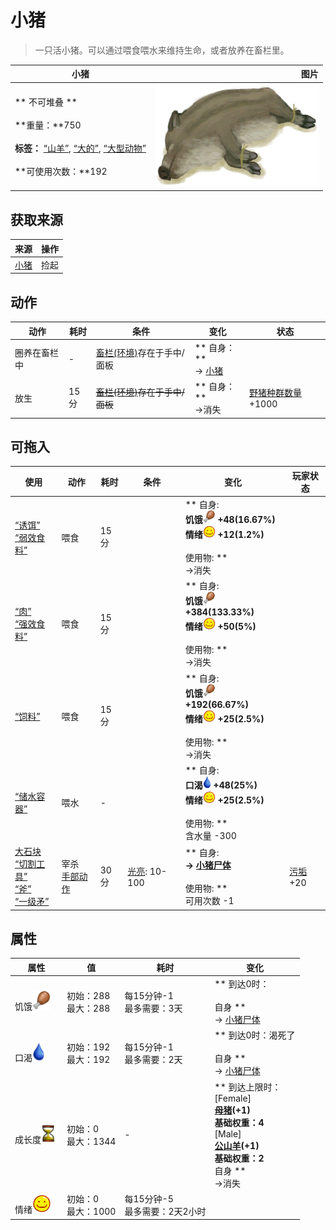 # 小猪  
> 一只活小猪。可以通过喂食喂水来维持生命，或者放养在畜栏里。  
  
  小猪  |   图片   
 ----  |  ----:   
 ** 不可堆叠 **<br><br>**重量：**750<br><br>**标签：**	[“山羊”](tag_Goat.md), [“大的”](tag_Large.md), [“大型动物”](tag_LargeAnimal.md)<br><br>**可使用次数：**192  |  <img decoding="async" src="Sprite/BoarPigletTied.png" href="a.md" style="max-width:300px;max-height:300px;">   
  
## 获取来源  
来源  |  操作  
----  |  ----  
[小猪](BoarEnclosurePiglet.md)  |  捡起  
## 动作  
动作  |  耗时  |  条件  |  变化  |  状态  
----  |  ----  |  ----  |  ----  |  ----  
圈养在畜栏中<br>  |  -  |  [畜栏(环境)](Env_Enclosure.md)存在于手中/面板  |  ** 自身：**<br>→ [小猪](BoarEnclosurePiglet.md)  |    
放生<br>  |  15分  |  ~~[畜栏(环境)](Env_Enclosure.md)存在于手中/面板~~  |  ** 自身：**<br>→消失  |  [野猪种群数量](Pop_Boar.md)+1000  
## 可拖入  
使用  |  动作  |  耗时  |  条件  |  变化  |  玩家状态  
----  |  ----  |  ----  |  ----  |  ----  |  ----  
[“诱饵”](tag_Bait.md)<br>[“弱效食料”](tag_FeedWeak.md)  |  喂食<br>  |  15分  |    |  ** 自身: **<br>饥饿<img decoding="async" src="Sprite/Hunger.png" href="a.md" style="max-width:20px;max-height:20px;">  +48(16.67%)<br>情绪<img decoding="async" src="Sprite/Content.png" href="a.md" style="max-width:20px;max-height:20px;">  +12(1.2%)<br><br>** 使用物: **<br>→消失  |    
[“肉”](tag_Meat.md)<br>[“强效食料”](tag_FeedRich.md)  |  喂食<br>  |  15分  |    |  ** 自身: **<br>饥饿<img decoding="async" src="Sprite/Hunger.png" href="a.md" style="max-width:20px;max-height:20px;">  +384(133.33%)<br>情绪<img decoding="async" src="Sprite/Content.png" href="a.md" style="max-width:20px;max-height:20px;">  +50(5%)<br><br>** 使用物: **<br>→消失  |    
[“饲料”](tag_Feed.md)  |  喂食<br>  |  15分  |    |  ** 自身: **<br>饥饿<img decoding="async" src="Sprite/Hunger.png" href="a.md" style="max-width:20px;max-height:20px;">  +192(66.67%)<br>情绪<img decoding="async" src="Sprite/Content.png" href="a.md" style="max-width:20px;max-height:20px;">  +25(2.5%)<br><br>** 使用物: **<br>→消失  |    
[“储水容器”](tag_WaterContainer.md)  |  喂水<br>  |  -  |    |  ** 自身: **<br>口渴<img decoding="async" src="Sprite/Thirst.png" href="a.md" style="max-width:20px;max-height:20px;">  +48(25%)<br>情绪<img decoding="async" src="Sprite/Content.png" href="a.md" style="max-width:20px;max-height:20px;">  +25(2.5%)<br><br>** 使用物: **<br>含水量  -300  |    
[大石块](StoneHeavy.md)<br>[“切割工具”](tag_Cutter.md)<br>[“斧”](tag_Axe.md)<br>[“一级矛”](tag_Spear.md)  |  宰杀<br>[手部动作](HandAction.md)  |  30分  |  [光亮](Light.md): 10-100  |  ** 自身: **<br>→ [小猪尸体](BoarCarcassPiglet.md)<br><br>** 使用物: **<br>可用次数  -1  |  [污垢](Filth.md)+20  
## 属性   
属性  |  值  |  耗时  |  变化  
----  |  ----  |  ----  |  ----  
饥饿<img decoding="async" src="Sprite/Hunger.png" href="a.md" style="max-width:30px;max-height:30px;">  |  初始：288<br>最大：288  |  每15分钟-1<br>最多需要：3天  |  ** 到达0时： **<br><br>** 自身 **<br>→ [小猪尸体](BoarCarcassPiglet.md)  
口渴<img decoding="async" src="Sprite/Thirst.png" href="a.md" style="max-width:30px;max-height:30px;">  |  初始：192<br>最大：192  |  每15分钟-1<br>最多需要：2天  |  ** 到达0时：渴死了 **<br><br>** 自身 **<br>→ [小猪尸体](BoarCarcassPiglet.md)  
成长度<img decoding="async" src="Sprite/Spoilage.png" href="a.md" style="max-width:30px;max-height:30px;">  |  初始：0<br>最大：1344  |  -  |  ** 到达上限时： **<br>** [Female] **<br>  [母猪](BoarTiedFemale.md)(+1)<br>基础权重：4<br>** [Male] **<br>  [公山羊](GoatTiedMale.md)(+1)<br>基础权重：2<br>** 自身 **<br>→消失  
情绪<img decoding="async" src="Sprite/Content.png" href="a.md" style="max-width:30px;max-height:30px;">  |  初始：0<br>最大：1000  |  每15分钟-5<br>最多需要：2天2小时  |    


<script>document.title="小猪 - 卡牌生存百科 Card Survival Wiki";</script>